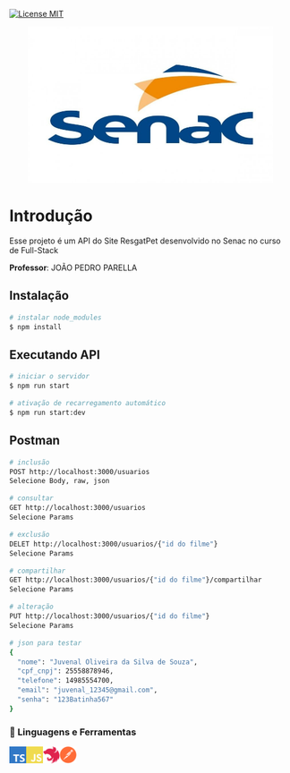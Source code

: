 <p>
  <a href="https://opensource.org/licenses/MIT">
    <img src="https://img.shields.io/badge/License-MIT-blue.svg" alt="License MIT">
  </a>
</p>

<div>
  <p align="center">
    <img src="https://github.com/andrecomegno/API-CRUD/blob/main/src/image/logo.jpg" alt="Logo" height="280">
  </p>
</div>

# Introdução
<p> Esse projeto é um API do Site ResgatPet desenvolvido no Senac no curso de Full-Stack </p>


**Professor**: JOÃO PEDRO PARELLA

## Instalação

```bash
# instalar node_modules
$ npm install
```

## Executando API

```bash
# iniciar o servidor 
$ npm run start
```

```bash
# ativação de recarregamento automático
$ npm run start:dev
```

## Postman

```bash
# inclusão
POST http://localhost:3000/usuarios
Selecione Body, raw, json
```
```bash
# consultar
GET http://localhost:3000/usuarios
Selecione Params
```
```bash
# exclusão
DELET http://localhost:3000/usuarios/{"id do filme"}
Selecione Params
```
```bash
# compartilhar
GET http://localhost:3000/usuarios/{"id do filme"}/compartilhar
Selecione Params
```
```bash
# alteração
PUT http://localhost:3000/usuarios/{"id do filme"}
Selecione Params
```
```bash
# json para testar
{
  "nome": "Juvenal Oliveira da Silva de Souza",
  "cpf_cnpj": 25558878946,
  "telefone": 14985554700,
  "email": "juvenal_12345@gmail.com",
  "senha": "123Batinha567"
}
```

### 👾 Linguagens e Ferramentas
<img align="left" alt="TypeScript" width="30px" src="https://github.com/andrecomegno/andrecomegno/blob/main/icon/typescript.png" />
<img align="left" alt="JavaScript" width="30px" src="https://github.com/andrecomegno/andrecomegno/blob/main/icon/javascript.png" />
<img align="left" alt="Nest.js" width="30px" src="https://github.com/andrecomegno/andrecomegno/blob/main/icon/nestjs.png" />
<img align="left" alt="Postman" width="30px" src="https://github.com/andrecomegno/andrecomegno/blob/main/icon/postman.png" />
<br>
